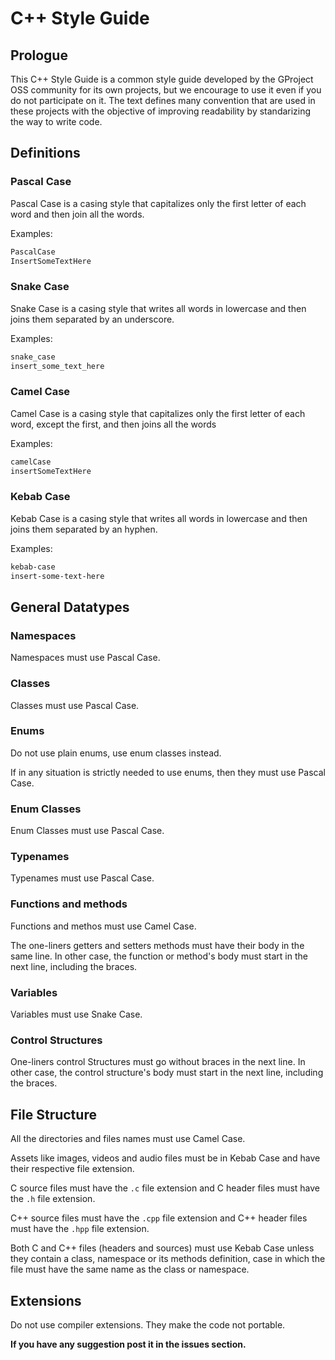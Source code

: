 # C++ Style Guide
## Prologue
This C++ Style Guide is a common style guide developed by the GProject OSS community for its own projects, but we encourage to use it even if you do not participate on it. The text defines many convention that are used in these projects with the objective of improving readability by standarizing the way to write code.

## Definitions
### Pascal Case
Pascal Case is a casing style that capitalizes only the first letter of each word and then join all the words.

Examples:
```markdown
PascalCase
InsertSomeTextHere
```

### Snake Case
Snake Case is a casing style that writes all words in lowercase and then joins them separated by an underscore.

Examples:
```markdown
snake_case
insert_some_text_here
```

### Camel Case
Camel Case is a casing style that capitalizes only the first letter of each word, except the first, and then joins all the words

Examples:
```markdown
camelCase
insertSomeTextHere
```

### Kebab Case
Kebab Case is a casing style that writes all words in lowercase and then joins them separated by an hyphen.

Examples:
```markdown
kebab-case
insert-some-text-here
```


## General Datatypes
### Namespaces
Namespaces must use Pascal Case.
### Classes
Classes must use Pascal Case.
### Enums
Do not use plain enums, use enum classes instead.

If in any situation is strictly needed to use enums, then they must use Pascal Case.
### Enum Classes
Enum Classes must use Pascal Case.
### Typenames
Typenames must use Pascal Case.
### Functions and methods
Functions and methos must use Camel Case.

The one-liners getters and setters methods must have their body in the same line. In other case, the function or method's body must start in the next line, including the braces.
### Variables
Variables must use Snake Case.
### Control Structures
One-liners control Structures must go without braces in the next line. In other case, the control structure's body must start in the next line, including the braces.

## File Structure
All the directories and files names must use Camel Case.

Assets like images, videos and audio files must be in Kebab Case and have their respective file extension.

C source files must have the `.c` file extension and C header files must have the `.h` file extension.

C++ source files must have the `.cpp` file extension and C++ header files must have the `.hpp` file extension.

Both C and C++ files (headers and sources) must use Kebab Case unless they contain a class, namespace or its methods definition, case in which the file must have the same name as the class or namespace.

## Extensions
Do not use compiler extensions. They make the code not portable.

**If you have any suggestion post it in the issues section.**
